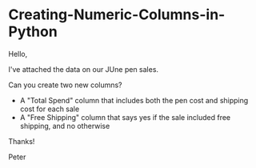 
# Creating-Numeric-Columns-in-Python

Hello, 

I've attached the data on our JUne pen sales.

Can you create two new columns?

- A "Total Spend" column that includes both the pen cost and shipping cost for each sale
- A "Free Shipping" column that says yes if the sale included free shipping, and no otherwise

Thanks!

Peter
